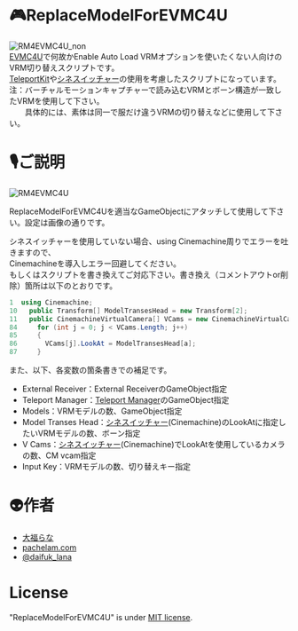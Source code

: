 # 🎮ReplaceModelForEVMC4U
![RM4EVMC4U_non](https://user-images.githubusercontent.com/59566441/90384044-ee50cb80-e0bb-11ea-8555-45a0806dffd7.png)  
[EVMC4U](https://github.com/gpsnmeajp/EasyVirtualMotionCaptureForUnity)で何故かEnable Auto Load VRMオプションを使いたくない人向けのVRM切り替えスクリプトです。  
[TeleportKit](https://github.com/gpsnmeajp/EasyVirtualMotionCaptureForUnity/wiki/TeleportKit)や[シネスイッチャー](https://booth.pm/ja/items/1654878)の使用を考慮したスクリプトになっています。  
注：バーチャルモーションキャプチャーで読み込むVRMとボーン構造が一致したVRMを使用して下さい。  
　　具体的には、素体は同一で服だけ違うVRMの切り替えなどに使用して下さい。  
 
# 🎙ご説明
![RM4EVMC4U](https://user-images.githubusercontent.com/59566441/90384451-8353c480-e0bc-11ea-8c40-9b916a947e01.png)
 
ReplaceModelForEVMC4Uを適当なGameObjectにアタッチして使用して下さい。設定は画像の通りです。  
  
シネスイッチャーを使用していない場合、using Cinemachine周りでエラーを吐きますので、  
Cinemachineを導入しエラー回避してください。  
もしくはスクリプトを書き換えてご対応下さい。書き換え（コメントアウトor削除）箇所は以下のとおりです。  
```cs
1  using Cinemachine;  
10   public Transform[] ModelTransesHead = new Transform[2];  
11   public CinemachineVirtualCamera[] VCams = new CinemachineVirtualCamera[2];  
84     for (int j = 0; j < VCams.Length; j++)
85     {
86       VCams[j].LookAt = ModelTransesHead[a];
87     }
```
 
また、以下、各変数の箇条書きでの補足です。

* External Receiver：External ReceiverのGameObject指定  
* Teleport Manager：[Teleport Manager](https://github.com/gpsnmeajp/EasyVirtualMotionCaptureForUnity/wiki/TeleportKit)のGameObject指定  
* Models：VRMモデルの数、GameObject指定  
* Model Transes Head：[シネスイッチャー](https://booth.pm/ja/items/1654878)(Cinemachine)のLookAtに指定したいVRMモデルの数、ボーン指定  
* V Cams：[シネスイッチャー](https://booth.pm/ja/items/1654878)(Cinemachine)でLookAtを使用しているカメラの数、CM vcam指定  
* Input Key：VRMモデルの数、切り替えキー指定  
 
# 👽作者  
 
* [大福らな](https://www.youtube.com/channel/UCtg9i4TxyddG5QV5CYZETiQ)
* [pachelam.com](https://pachelam.com/)
* [@daifuk_lana](https://twitter.com/daifuk_lana)
 
# License
 
"ReplaceModelForEVMC4U" is under [MIT license](https://en.wikipedia.org/wiki/MIT_License).
 